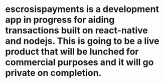 # escrosispayments is a development app in progress for aiding transactions built on react-native and nodejs. This is going to be a live product that will be lunched for commercial purposes and it will go private on completion.
